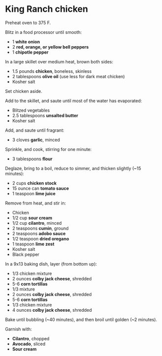 # King Ranch chicken

Preheat oven to 375 F.

Blitz in a food processor until smooth:

- 1 **white onion**
- 2 **red, orange, or yellow bell peppers**
- 1 **chipotle pepper**

In a large skillet over medium heat, brown both sides:

- 1.5 pounds **chicken**, boneless, skinless
- 2 tablespoons **olive oil** (use less for dark meat chicken)
- Kosher salt

Set chicken aside.

Add to the skillet, and saute until most of the water has evaporated:

- Blitzed vegetables
- 2.5 tablespoons **unsalted butter**
- Kosher salt

Add, and saute until fragrant:

- 3 cloves **garlic**, minced

Sprinkle, and cook, stirring for one minute:

- 3 tablespoons **flour**

Deglaze, bring to a boil, reduce to simmer, and thicken slightly (~15 minutes):

- 2 cups **chicken stock**
- 15 ounce can **tomato sauce**
- 1 teaspoon **lime juice**

Remove from heat, and stir in:

- Chicken
- 1/2 cup **sour cream**
- 1/2 cup **cilantro**, minced
- 2 teaspoons **cumin**, ground
- 2 teaspoons **adobo sauce**
- 1/2 teaspoon **dried oregano**
- 1 teaspoon **lime zest**
- Kosher salt
- Black pepper

In a 9x13 baking dish, layer (from bottom up):

- 1/3 chicken mixture
- 2 ounces **colby jack cheese**, shredded
- 5-6 **corn tortillas**
- 1/3 mixture
- 2 ounces **colby jack cheese**, shredded
- 5-6 **corn tortillas**
- 1/3 chicken mixture
- 4 ounces **colby jack cheese**, shredded

Bake until bubbling (~40 minutes), and then broil until golden (~2 minutes).

Garnish with:

- **Cilantro**, chopped
- **Avocado**, sliced
- **Sour cream**
